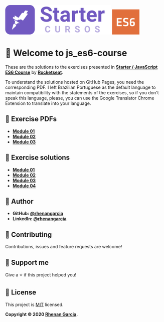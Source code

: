 ![Starter Logo](imagens/starter-logo.svg) ![JS ES6 Logo](imagens/js_es6-logo.png)

# 🚀 Welcome to js_es6-course

These are the solutions to the exercises presented in **[Starter / JavaScript ES6 Course](https://rocketseat.com.br/starter)** by **[Rocketseat](https://rocketseat.com.br/)**.

To understand the solutions hosted on GitHub Pages, you need the corresponding PDF. I left Brazilian Portuguese as the default language to maintain compatibility with the statements of the exercises, so if you don't speak this language, please, you can use the Google Translator Chrome Extension to translate into your language.

## 📃 Exercise PDFs
* **[Module 01](ex_modulo_01/ex_modulo_01.pdf)**
* **[Module 02](ex_modulo_02/ex_modulo_02.pdf)**
* **[Module 03](ex_modulo_03/ex_modulo_03.pdf)**

## 🧾 Exercise solutions
* **[Module 01](https://rhenangarcia.github.io/js_es6-course/ex_modulo_01/ex_modulo_01.html)**
* **[Module 02](https://rhenangarcia.github.io/js_es6-course/ex_modulo_02/public/ex_modulo_02.html)**
* **[Module 03](https://rhenangarcia.github.io/js_es6-course/ex_modulo_03/public/ex_modulo_03.html)**
* **[Module 04](https://rhenangarcia.github.io/js_es6-course/ex_modulo_04/public/index.html)**

## 👤 Author
* **GitHub: [@rhenangarcia](https://github.com/rhenangarcia)**
* **LinkedIn: [@rhenangarcia](https://linkedin.com/in/rhenangarcia)**

## 🤝 Contributing
Contributions, issues and feature requests are welcome!

## 💓 Support me
Give a ⭐️ if this project helped you!

## 📝 License
This project is [MIT](LICENSE) licensed. 

**Copyright © 2020 [Rhenan Garcia](https://github.com/rhenangarcia).**